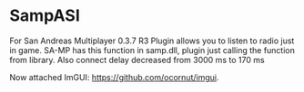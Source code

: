 # SampASI
For San Andreas Multiplayer 0.3.7 R3
Plugin allows you to listen to radio just in game. SA-MP has this function in samp.dll, plugin just calling the function from library.
Also connect delay decreased from 3000 ms to 170 ms

Now attached ImGUI: https://github.com/ocornut/imgui.
